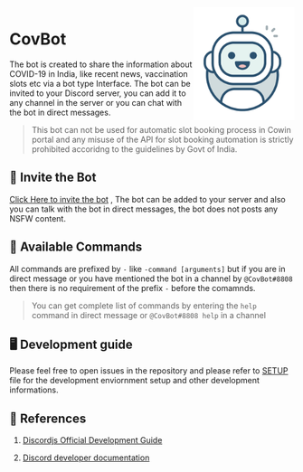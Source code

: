 <img src="./assets/covbot.png" align="right" height="200px"/>

# CovBot

The bot is created to share the information about COVID-19 in India, like recent news, vaccination slots etc via a bot type Interface. The bot can be invited to your Discord server, you can add it to any channel in the server or you can chat with the bot in direct messages.

> This bot can not be used for automatic slot booking process in Cowin portal and any misuse of the API for slot booking automation is strictly prohibited accoridng to the guidelines by Govt of India.

## 🚀 Invite the Bot

[Click Here to invite the bot](https://discord.com/api/oauth2/authorize?client_id=851047707182891038&permissions=0&scope=bot) , The bot can be added to your server and also you can talk with the bot in direct messages, the bot does not posts any NSFW content.

## 💬 Available Commands

All commands are prefixed by ```-``` like ```-command [arguments]``` but if you are in direct message or you have mentioned the bot in a channel by ```@CovBot#8808```  then there is no requirement of the prefix ```-``` before the comamnds.

> You can get complete list of commands by entering the ```help``` command in direct message or ```@CovBot#8808 help``` in a channel

## 🖥 Development guide

Please feel free to open issues in the repository and please refer to [SETUP](SETUP.md) file for the development enviornment setup and other development informations.

## 📄 References

1. [Discordjs Official Development Guide](https://discordjs.guide)

2. [Discord developer documentation](https://discord.com/developers/docs/intro)
